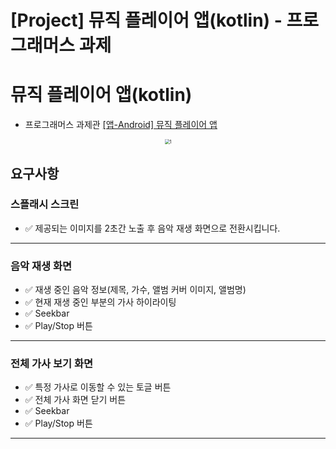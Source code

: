 # [Project] 뮤직 플레이어 앱(kotlin) - 프로그래머스 과제


# 뮤직 플레이어 앱(kotlin)

- 프로그래머스 과제관 [[앱-Android] 뮤직 플레이어 앱](https://programmers.co.kr/skill_check_assignments/3)



<center><img src="1.gif" alt="1" style="zoom:50%;" /></center>



## 요구사항 

### 스플래시 스크린

- ✅ 제공되는 이미지를 2초간 노출 후 음악 재생 화면으로 전환시킵니다.

___

### 음악 재생 화면 

- ✅ 재생 중인 음악 정보(제목, 가수, 앨범 커버 이미지, 앨범명)
- ✅ 현재 재생 중인 부분의 가사 하이라이팅
- ✅ Seekbar
- ✅ Play/Stop 버튼

___

### 전체 가사 보기 화면

- ✅ 특정 가사로 이동할 수 있는 토글 버튼
- ✅ 전체 가사 화면 닫기 버튼
- ✅ Seekbar
- ✅ Play/Stop 버튼

___


